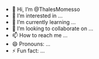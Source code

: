 - 👋 Hi, I’m @ThalesMomesso
- 👀 I’m interested in ...
- 🌱 I’m currently learning ...
- 💞️ I’m looking to collaborate on ...
- 📫 How to reach me ...
- 😄 Pronouns: ...
- ⚡ Fun fact: ...

<!---
ThalesMomesso/ThalesMomesso is a ✨ special ✨ repository because its `README.md` (this file) appears on your GitHub profile.
You can click the Preview link to take a look at your changes.
--->
